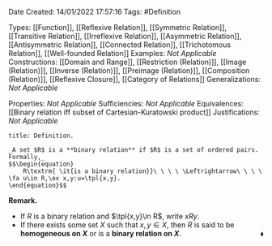 <div class="topSpace"></div>

Date Created: 14/01/2022 17:57:16
Tags: #Definition

Types: [[Function]], [[Reflexive Relation]], [[Symmetric Relation]], [[Transitive Relation]], [[Irreflexive Relation]], [[Asymmetric Relation]], [[Antisymmetric Relation]], [[Connected Relation]], [[Trichotomous Relation]], [[Well-founded Relation]]
Examples: _Not Applicable_ 
Constructions: [[Domain and Range]], [[Restriction (Relation)]], [[Image (Relation)]], [[Inverse (Relation)]], [[Preimage (Relation)]], [[Composition (Relation)]], [[Reflexive Closure]], [[Category of Relations]]
Generalizations: _Not Applicable_

Properties: _Not Applicable_
Sufficiencies: _Not Applicable_
Equivalences: [[Binary relation iff subset of Cartesian-Kuratowski product]]
Justifications: _Not Applicable_

``` ad-Definition
title: Definition.

_A set $R$ is a **binary relation** if $R$ is a set of ordered pairs. Formally,_
$$\begin{equation}
    R\textrm{ \it{is a binary relation}}\ \ \ \ \Leftrightarrow\ \ \ \ \fa u\in R,\ex x,y:u=\tpl{x,y}.
\end{equation}$$

```

**Remark.**
* If $R$ is a binary relation and $\tpl{x,y}\in R$, write $xRy$.
* If there exists some set $X$ such that $x,y\in X$, then $R$ is said to be **homogeneous on $X$** or is a **binary relation on $X$**.<span style="float:right;">$\blacklozenge$</span>
